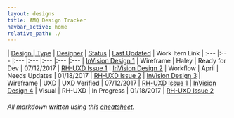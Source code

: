 ```yaml
---
layout: designs
title: AMQ Design Tracker
navbar_active: home
relative_path: ./
---
```


| <a href="javascript:SortTable(0);" id="designTableTitle" class="sort">Design | <a href="javascript:SortTable(1);" id="designTableType" class="sort">Type</a> | <a href="javascript:SortTable(2);" id="designTableDesigner" class="sort">Designer</a> | <a href="javascript:SortTable(3);" id="designTableStatus" class="sort">Status<a/> | <a href="javascript:SortTable(4, 'D', 'mdy');" id="designTableUpdate" class="sort">Last Updated</a> | <span id="designTableWILinks">Work Item Link</span>
| :---                                              |:---                   |:---           |:---               |:---               |:---                                                                                                      |:---
| [InVision Design 1](https://redhat.invisionapp.com/)                 | Wireframe             | Haley                    | Ready for Dev           | 07/12/2017        | [RH-UXD Issue 1](https://github.com/rh-uxd/design-tracker-template/issues)
| [InVision Design 2](https://redhat.invisionapp.com/)                 | Workflow              | April                    | Needs Updates           | 01/18/2017        | [RH-UXD Issue 2](https://github.com/rh-uxd/design-tracker-template/issues)
| [InVision Design 3](https://redhat.invisionapp.com/)                 | Wireframe             | UXD                     | UXD Verified           | 07/12/2017        | [RH-UXD Issue 1](https://github.com/rh-uxd/design-tracker-template/issues)
| [InVision Design 4](https://redhat.invisionapp.com/)                 | Visual                | RH-UXD                  | In Progress            | 01/18/2017        | [RH-UXD Issue 2](https://github.com/rh-uxd/design-tracker-template/issues)

###### All markdown written using this [cheatsheet](https://github.com/adam-p/markdown-here/wiki/Markdown-Cheatsheet).
